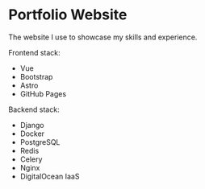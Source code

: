 # Portfolio Website

The website I use to showcase my skills and experience.

Frontend stack:
- Vue
- Bootstrap
- Astro
- GitHub Pages

Backend stack:
- Django
- Docker
- PostgreSQL
- Redis
- Celery
- Nginx
- DigitalOcean IaaS
